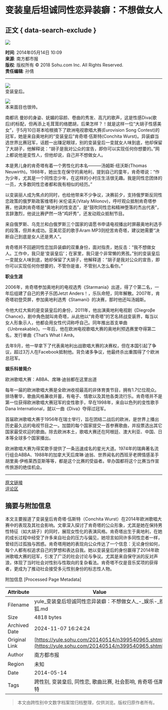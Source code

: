 # 变装皇后坦诚同性恋异装癖：不想做女人

## 正文 { data-search-exclude }


![](https://s1.rr.itc.cn/qrcode/m/n/399540965.png)

**时间**: 2014年05月14日 10:09  
**来源**: 南方都市报  
**版权**: 版权所有 © 2018 Sohu.com Inc. All Rights Reserved.  
**责任编辑**: 孙倩

---

![](https://photocdn.sohu.com/20140514/Img399540968.jpg)  
变装皇后。

![](https://photocdn.sohu.com/20140514/Img399540970.jpg)  
本来面目也很帅。

南都讯 曼妙的身姿、妩媚的容颜、卷曲的秀发、高亢的歌声，这是性感Diva(歌后)的标配，但再添上毛茸茸的络腮胡，后果怎样？！就是这样一位“大胡子性感美女”，于5月10日哥本哈根摘下了欧洲电视歌唱大赛(Eurovision Song Contest)的冠军，她是来自奥地利的“变装皇后”肯奇塔·伍斯特(Conchita Wurst)。异装癖当选世界比赛冠军，话题一出赚足眼球，别的变装皇后一变就女人味到底，他却保留了大胡子，他解释说：“胡子是我对公众的宣告，即你可以实现任何你想要的。”网上都说他是变性人，但他却说，自己并不想做女人。

本是男儿身的肯奇塔有着一个男性化的本名———汤姆斯·纽沃斯(Thomas Neuwirth)。1988年，她出生在保守的奥地利，提到自己的童年，肯奇塔说：“作为少年，尤其是一个同性恋少年，在这样的小村庄生活很无趣。我是同性恋团体的一员，大多数同性恋者都和我有相似的经历。”

以变装丽人成为焦点的同时，也给他带来不少争议，决赛前夕，支持俄罗斯反同性恋政策的俄罗斯政客维塔利·米伦诺夫(Vitaly Milonov)，呼吁观众抵制肯奇塔参赛，他讽刺肯奇塔是“奥地利的性变态”，是“鼓吹同性恋和精神堕落的杰出代表”，言辞激烈，他说比赛俨然一场“鸡奸秀”，还发动观众抵制节目。

来自俄罗斯、乌克兰和白俄罗斯三个国家的请愿书申请电视播出时屏蔽奥地利选手的段落，但并未成功。亚美尼亚的歌手Aram MP3则挖苦肯奇塔，建议她需要“决断自己到底是女人还是男人”。

肯奇塔并不回避同性恋加异装癖的双重身份，面对指责，她反击：“我不想做女人。工作中，我只是‘变装皇后’；在家里，我只是个非常懒的男孩。”别的变装皇后一变就女人味到底，她却保留了大胡子，他解释道：“胡子是我对公众的宣告，即你可以实现任何你想要的，不管你是谁，不管别人怎么看你。”

**职业生涯**

2006年，肯奇塔参加奥地利的电视选秀《Starmania》出道，得了个第二名，一年后组建了自己的男子乐团Jetzt Anders！，乐队命短，同年解散。2007年，肯奇塔初登荧屏，参加奥地利选秀《Stamani》的决赛，那时他还叫汤姆斯。

令他大红大紫的是变装皇后的身份，2011年，他出演奥地利电视剧《Diegroβe Chance》，剧中角色就叫肯奇塔，从此他以“肯奇塔”的艺名转战变装界，每当以女人形象示人，他都会用女性代词称呼自己。同年推出首支单曲《Unbreakable》。一年后，他在欧洲电视歌唱大赛的奥地利预选赛里夺得第二名，发行单曲《That’s What I Am》。

去年9月，他一举拿下了代表奥地利出战歌唱大赛的决赛权，但在本国引起了争议，超过3万人在Facebook抵制他。背负诸多争议，他最终杀出重围得了个欧洲总冠军。

**娱乐科普简介**

欧洲歌唱大赛：ABBA、席琳·迪翁都在这里出道

每年一届的欧洲歌唱大赛是全欧洲收视最高的非体育类节目，拥有1.7亿位观众。排场奢华，歌曲风格兼收并蓄，有电子、情歌以及其他各类流行乐。肯奇塔并不是第一位获得欧洲歌唱大赛冠军的变性歌手，早在1998年，来自以色列的变性歌手Dana International，就以一曲《Diva》夺得过冠军。

首届欧洲歌唱大赛于1956年在瑞士举行，旨在团结二战后的欧洲，是世界上播出历史最久远的电视节目之一。加盟的每个国家提交一首参赛歌曲，并投票选出其它国家最受欢迎的歌曲。除去欧洲本土，歌唱大赛还在阿根廷、澳大利亚、中国、日本等全球多个国家播出。

欧洲歌唱大赛为得奖歌手提供了一条迅速成名的星光大道。1974年的瑞典著名流行组合ABBA、1988年的加拿大天后席琳·迪翁、世界闻名的西班牙老牌情感圣手胡里奥·伊格莱西亚斯等等，都是这个比赛的受益者。举办国都将这个比赛当作宣传旅游的绝佳机会。

---

[原文链接](https://yule.sohu.com/20140514/n399540965.shtml)  
[评论区](https://pinglun.sohu.com/s399540965.html)

## 摘要与附加信息

<!-- tcd_abstract -->
本文主要报道了变装皇后肯奇塔·伍斯特（Conchita Wurst）在2014年欧洲歌唱大赛中的表现及其社会影响。文章深入探讨了肯奇塔的公众形象，尤其是她在保持男性特征（如大胡子）的同时，展现女性化的表演风格。肯奇塔出生于奥地利，在她的成长过程中经受了许多来自社会的压力与偏见，她坦言如同许多同性恋者一样，曾经历过孤独与困惑。肯奇塔用她的表现向公众传达了一个信息：无论身份如何，每个人都有权追求自己的梦想和表达自我。她以变装皇后的身份赢得了2014年欧洲歌唱大赛的冠军，引发了广泛的社会讨论与争议。尤其是来自保守派的反对声浪，体现了当时社会对性别与性取向的复杂看法。肯奇塔不仅是音乐奖项的获得者，更成为了推动社会接受多元性别身份的标志性人物。
<!-- tcd_abstract_end -->

附加信息 [Processed Page Metadata]

| Attribute       | Value                                  |
|-----------------|----------------------------------------|
| Filename        | yule_变装皇后坦诚同性恋异装癖：不想做女人_-_娱乐-_搜狐.md                             |
| Size            | 4818 bytes                           |
| Archived Date   | 2024-11-07 16:24:24                             |
| Original Link   | [https://yule.sohu.com/20140514/n399540965.shtml](https://yule.sohu.com/20140514/n399540965.shtml)                       |
| Author          | 南方都市报                               |
| Region          | 未知                               |
| Date            | 2014-05-14                                 |
| Tags            | 跨性别, 变装皇后, 同性恋, 歌曲比赛, 社会影响, 肯奇塔·伍斯特                                 |
>
> 本文由跨性别中文数字档案馆归档整理，仅供浏览。版权归原作者所有。
>